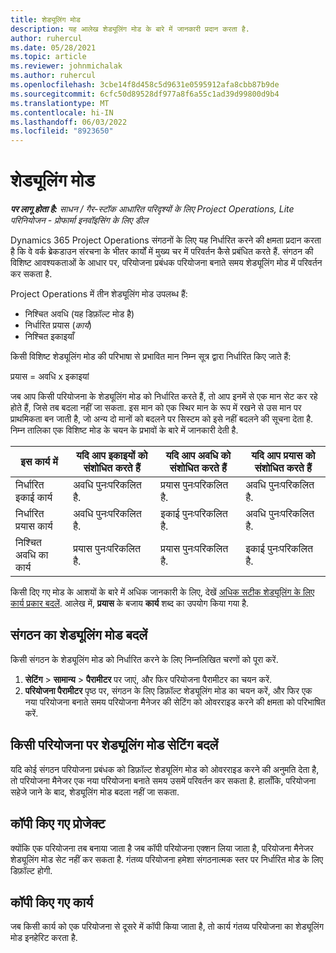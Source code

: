 ```yaml
---
title: शेड्यूलिंग मोड
description: यह आलेख शेड्यूलिंग मोड के बारे में जानकारी प्रदान करता है.
author: ruhercul
ms.date: 05/28/2021
ms.topic: article
ms.reviewer: johnmichalak
ms.author: ruhercul
ms.openlocfilehash: 3cbe14f8d458c5d9631e0595912afa8cbb87b9de
ms.sourcegitcommit: 6cfc50d89528df977a8f6a55c1ad39d99800d9b4
ms.translationtype: MT
ms.contentlocale: hi-IN
ms.lasthandoff: 06/03/2022
ms.locfileid: "8923650"
---
```

# <a name="scheduling-modes"></a>शेड्यूलिंग मोड

_**पर लागू होता है:** साधन / गैर-स्टॉक आधारित परिदृश्यों के लिए Project Operations, Lite परिनियोजन - प्रोफार्मा इनवॉइसिंग के लिए डील_


Dynamics 365 Project Operations संगठनों के लिए यह निर्धारित करने की क्षमता प्रदान करता है कि वे वर्क ब्रेकडाउन संरचना के भीतर कार्यों में मुख्य चर में परिवर्तन कैसे प्रबंधित करते हैं. संगठन की विशिष्ट आवश्यकताओं के आधार पर, परियोजना प्रबंधक परियोजना बनाते समय शेड्यूलिंग मोड में परिवर्तन कर सकता है.

Project Operations में तीन शेड्यूलिंग मोड उपलब्ध हैं:

  - निश्चित अवधि (यह डिफ़ॉल्ट मोड है)
  - निर्धारित प्रयास (*कार्य*)
  - निश्चित इकाइयाँ

किसी विशिष्ट शेड्यूलिंग मोड की परिभाषा से प्रभावित मान निम्न सूत्र द्वारा निर्धारित किए जाते हैं:

  प्रयास = अवधि x इकाइयां

जब आप किसी परियोजना के शेड्यूलिंग मोड को निर्धारित करते हैं, तो आप इनमें से एक मान सेट कर रहे होते हैं, जिसे तब बदला नहीं जा सकता. इस मान को एक स्थिर मान के रूप में रखने से उस मान पर प्राथमिकता बन जाती है, जो अन्य दो मानों को बदलने पर सिस्टम को इसे नहीं बदलने की सूचना देता है. निम्न तालिका एक विशिष्ट मोड के चयन के प्रभावों के बारे में जानकारी देती है.

| **इस कार्य में**             | **यदि आप इकाइयों को संशोधित करते हैं**   | **यदि आप अवधि को संशोधित करते हैं** | **यदि आप प्रयास को संशोधित करते हैं**  |
|----------------------|---------------------------|----------------------------|---------------------------|
| निर्धारित इकाई कार्य     | अवधि पुनःपरिकलित है. | प्रयास पुनःपरिकलित है.    | अवधि पुनःपरिकलित है. |
| निर्धारित प्रयास कार्य    | अवधि पुनःपरिकलित है. | इकाई पुनःपरिकलित है.    | अवधि पुनःपरिकलित है. |
| निश्चित अवधि का कार्य  | प्रयास पुनःपरिकलित है.   | प्रयास पुनःपरिकलित है.    | इकाई पुनःपरिकलित है.   |

किसी दिए गए मोड के आशयों के बारे में अधिक जानकारी के लिए, देखें [अधिक सटीक शेड्यूलिंग के लिए कार्य प्रकार बदलें](https://support.microsoft.com/en-us/office/change-the-task-type-for-more-accurate-scheduling-b0b969ad-45bc-4e9e-8967-435587548a72). आलेख में, **प्रयास** के बजाय **कार्य** शब्द का उपयोग किया गया है.

## <a name="change-the-organizations-scheduling-mode"></a>संगठन का शेड्यूलिंग मोड बदलें

किसी संगठन के शेड्यूलिंग मोड को निर्धारित करने के लिए निम्नलिखित चरणों को पूरा करें.

1. **सेटिंग** \> **सामान्य** \> **पैरामीटर** पर जाएं, और फिर परियोजना पैरामीटर का चयन करें. 
2. **परियोजना पैरामीटर** पृष्ठ पर, संगठन के लिए डिफ़ॉल्ट शेड्यूलिंग मोड का चयन करें, और फिर एक नया परियोजना बनाते समय परियोजना मैनेजर की सेटिंग को ओवरराइड करने की क्षमता को परिभाषित करें.

## <a name="change-the-scheduling-mode-setting-on-a-project"></a>किसी परियोजना पर शेड्यूलिंग मोड सेटिंग बदलें

यदि कोई संगठन परियोजना प्रबंधक को डिफ़ॉल्ट शेड्यूलिंग मोड को ओवरराइड करने की अनुमति देता है, तो परियोजना मैनेजर एक नया परियोजना बनाते समय उसमें परिवर्तन कर सकता है. हालाँकि, परियोजना सहेजे जाने के बाद, शेड्यूलिंग मोड बदला नहीं जा सकता.

## <a name="copied-projects"></a>कॉपी किए गए प्रोजेक्ट

क्योंकि एक परियोजना तब बनाया जाता है जब कॉपी परियोजना एक्शन लिया जाता है, परियोजना मैनेजर शेड्यूलिंग मोड सेट नहीं कर सकता है. गंतव्य परियोजना हमेशा संगठनात्मक स्तर पर निर्धारित मोड के लिए डिफ़ॉल्ट होगी.

## <a name="copied-tasks"></a>कॉपी किए गए कार्य

जब किसी कार्य को एक परियोजना से दूसरे में कॉपी किया जाता है, तो कार्य गंतव्य परियोजना का शेड्यूलिंग मोड इनहेरिट करता है.
